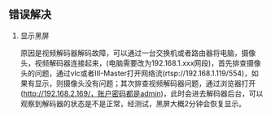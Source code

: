 ## 错误解决

1. 显示黑屏

   原因是视频解码器解码故障，可以通过一台交换机或者路由器将电脑，摄像头，视频解码器连接起来，(电脑需要改为192.168.1.xxx网段)，首先排查摄像头的问题，通过vlc或者III-Master打开网络流(rtsp://192.168.1.119/554)，如果有显示，则摄像头没有问题；其次排查视频解码器问题，通过浏览器打开(http://192.168.2.169/，账户密码都是admin)，此时会进去解码器后台，可以观察到解码器的状态是不是正常，经测试，黑屏大概2分钟会恢复显示。